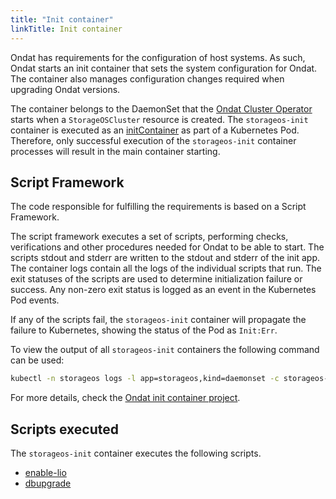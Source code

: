 ```yaml
---
title: "Init container"
linkTitle: Init container
---
```


Ondat has requirements for the configuration of host systems. As such,
Ondat starts an init container that sets the system configuration for
Ondat. The container also manages configuration changes required when
upgrading Ondat versions.

The container belongs to the DaemonSet that the [Ondat Cluster
Operator](/docs/reference/cluster-operator/_index.md) starts when a
`StorageOSCluster` resource is created. The `storageos-init` container is
executed as an
[initContainer](https://kubernetes.io/docs/concepts/workloads/pods/init-containers/)
as part of a Kubernetes Pod. Therefore, only successful execution of the
`storageos-init` container processes will result in the main container
starting.

## Script Framework

The code responsible for fulfilling the requirements is based on a Script
Framework.

The script framework executes a set of scripts, performing checks,
verifications and other procedures needed for Ondat to be able to start.
The scripts stdout and stderr are written to the stdout and stderr of the init
app. The container logs contain all the logs of the individual scripts that
run. The exit statuses of the scripts are used to determine initialization
failure or success. Any non-zero exit status is logged as an event in the
Kubernetes Pod events.

If any of the scripts fail, the `storageos-init` container will propagate the
failure to Kubernetes, showing the status of the Pod as `Init:Err`.

To view the output of all `storageos-init` containers the following command can
be used:
```bash
kubectl -n storageos logs -l app=storageos,kind=daemonset -c storageos-init
```

For more details, check the 
[Ondat init container project](https://github.com/storageos/init).


## Scripts executed

The `storageos-init` container executes the following scripts.

- [enable-lio](https://github.com/storageos/init/tree/master/scripts/01-lio)
- [dbupgrade](https://github.com/storageos/init/tree/master/scripts/10-dbupgrade-v1v2)
